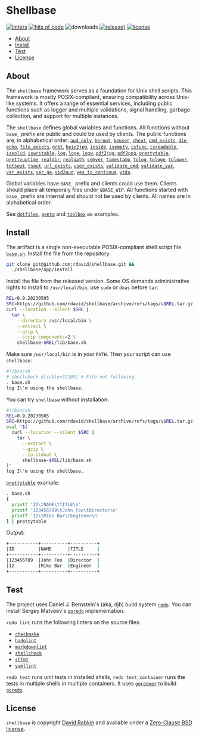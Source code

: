 # Shellbase

[![linters](https://github.com/rdavid/shellbase/actions/workflows/lint.yml/badge.svg)](https://github.com/rdavid/shellbase/actions/workflows/lint.yml)
[![hits of code](https://hitsofcode.com/github/rdavid/shellbase?branch=master&label=hits%20of%20code)](https://hitsofcode.com/view/github/rdavid/shellbase?branch=master)
![downloads](https://img.shields.io/github/downloads/rdavid/shellbase/total?color=blue&labelColor=gray&logo=singlestore&logoColor=lightgray&style=flat)
[![release)](https://img.shields.io/github/v/release/rdavid/shellbase?color=blue&label=%20&logo=semver&logoColor=white&style=flat)](https://github.com/rdavid/shellbase/releases)
[![license](https://img.shields.io/github/license/rdavid/shellbase?color=blue&labelColor=gray&logo=freebsd&logoColor=lightgray&style=flat)](https://github.com/rdavid/shellbase/blob/master/LICENSE)

* [About](#about)
* [Install](#install)
* [Test](#test)
* [License](#license)

## About

The `shellbase` framework serves as a foundation for Unix shell scripts. This
framework is mostly POSIX-compliant, ensuring compatibility across Unix-like
systems. It offers a range of essential services, including public functions
such as logger and multiple validations, signal handling, garbage collection,
and support for multiple instances.

The `shellbase` defines global variables and functions. All functions without
`base_` prefix are public and could be used by clients. The public functions
are, in alphabetical order:
[`aud_only`](https://github.com/rdavid/shellbase/blob/master/lib/base.sh#L52),
[`beroot`](https://github.com/rdavid/shellbase/blob/master/lib/base.sh#L69),
[`beuser`](https://github.com/rdavid/shellbase/blob/master/lib/base.sh#L74),
[`cheat`](https://github.com/rdavid/shellbase/blob/master/lib/base.sh#L85),
[`cmd_exists`](https://github.com/rdavid/shellbase/blob/master/lib/base.sh#L91),
[`die`](https://github.com/rdavid/shellbase/blob/master/lib/base.sh#L105),
[`echo`](https://github.com/rdavid/shellbase/blob/master/lib/base.sh#L113),
[`file_exists`](https://github.com/rdavid/shellbase/blob/master/lib/base.sh#L131),
[`grbt`](https://github.com/rdavid/shellbase/blob/master/lib/base.sh#L146),
[`heic2jpg`](https://github.com/rdavid/shellbase/blob/master/lib/base.sh#L156),
[`inside`](https://github.com/rdavid/shellbase/blob/master/lib/base.sh#L170),
[`isempty`](https://github.com/rdavid/shellbase/blob/master/lib/base.sh#L178),
[`isfunc`](https://github.com/rdavid/shellbase/blob/master/lib/base.sh#L192),
[`isreadable`](https://github.com/rdavid/shellbase/blob/master/lib/base.sh#L200),
[`issolid`](https://github.com/rdavid/shellbase/blob/master/lib/base.sh#L216),
[`iswritable`](https://github.com/rdavid/shellbase/blob/master/lib/base.sh#L245),
[`log`](https://github.com/rdavid/shellbase/blob/master/lib/base.sh#L269),
[`loge`](https://github.com/rdavid/shellbase/blob/master/lib/base.sh#L278),
[`logw`](https://github.com/rdavid/shellbase/blob/master/lib/base.sh#L285),
[`pdf2jpg`](https://github.com/rdavid/shellbase/blob/master/lib/base.sh#L295),
[`pdf2png`](https://github.com/rdavid/shellbase/blob/master/lib/base.sh#L304),
[`prettytable`](https://github.com/rdavid/shellbase/blob/master/lib/base.sh#L327),
[`prettyuptime`](https://github.com/rdavid/shellbase/blob/master/lib/base.sh#L352),
[`realdir`](https://github.com/rdavid/shellbase/blob/master/lib/base.sh#L370),
[`realpath`](https://github.com/rdavid/shellbase/blob/master/lib/base.sh#L379),
[`semver`](https://github.com/rdavid/shellbase/blob/master/lib/base.sh#L391),
[`timestamp`](https://github.com/rdavid/shellbase/blob/master/lib/base.sh#L406),
[`tolog`](https://github.com/rdavid/shellbase/blob/master/lib/base.sh#L422),
[`tologe`](https://github.com/rdavid/shellbase/blob/master/lib/base.sh#L428),
[`tolower`](https://github.com/rdavid/shellbase/blob/master/lib/base.sh#L434),
[`totsout`](https://github.com/rdavid/shellbase/blob/master/lib/base.sh#L439),
[`tsout`](https://github.com/rdavid/shellbase/blob/master/lib/base.sh#L445),
[`url_exists`](https://github.com/rdavid/shellbase/blob/master/lib/base.sh#L464),
[`user_exists`](https://github.com/rdavid/shellbase/blob/master/lib/base.sh#L479),
[`validate_cmd`](https://github.com/rdavid/shellbase/blob/master/lib/base.sh#L495),
[`validate_var`](https://github.com/rdavid/shellbase/blob/master/lib/base.sh#L503),
[`var_exists`](https://github.com/rdavid/shellbase/blob/master/lib/base.sh#L509),
[`ver_ge`](https://github.com/rdavid/shellbase/blob/master/lib/base.sh#L530),
[`vid2aud`](https://github.com/rdavid/shellbase/blob/master/lib/base.sh#L535),
[`yes_to_continue`](https://github.com/rdavid/shellbase/blob/master/lib/base.sh#L550),
[`ytda`](https://github.com/rdavid/shellbase/blob/master/lib/base.sh#L604).

Global variables have `BASE_` prefix and clients could use them. Clients should
place all temporaly files under `$BASE_WIP`. All functions started with `base_`
prefix are internal and should not be used by clients. All names are in
alphabetical order.

See [`dotfiles`](https://github.com/rdavid/dotfiles),
[`gento`](https://github.com/rdavid/gento) and
[`toolbox`](https://github.com/rdavid/toolbox) as examples.

## Install

The artifact is a single non-executable POSIX-compliant shell script file
[`base.sh`](https://github.com/rdavid/shellbase/blob/master/lib/base.sh).
Install the file from the repository:

```sh
git clone git@github.com:rdavid/shellbase.git &&
  ./shellbase/app/install
```

Install the file from the released version. Some OS demands
administrative rights to install to `/usr/local/bin`, use `sudo` or `doas`
before `tar`:

```sh
REL=0.9.20230505
SRC=https://github.com/rdavid/shellbase/archive/refs/tags/v$REL.tar.gz
curl --location --silent $SRC |
  tar \
    --directory /usr/local/bin \
    --extract \
    --gzip \
    --strip-components=2 \
    shellbase-$REL/lib/base.sh
```

Make sure `/usr/local/bin` is in your `PATH`. Then your script can use
`shellbase`:

```sh
#!/bin/sh
# shellcheck disable=SC1091 # File not following.
. base.sh
log I\'m using the shellbase.
```

You can try `shellbase` without installation:

```sh
#!/bin/sh
REL=0.9.20230505
SRC=https://github.com/rdavid/shellbase/archive/refs/tags/v$REL.tar.gz
eval "$(
  curl --location --silent $SRC |
    tar \
      --extract \
      --gzip \
      --to-stdout \
      shellbase-$REL/lib/base.sh
)"
log I\'m using the shellbase.
```

[`prettytable`](https://github.com/rdavid/shellbase/blob/master/lib/base.sh#L325)
example:

```sh
. base.sh
{
  printf 'ID\tNAME\tTITLE\n'
  printf '123456789\tJohn Foo\tDirector\n'
  printf '12\tMike Bar\tEngineer\n'
} | prettytable
```

Output:

```sh
+-----------+----------+----------+
|ID         |NAME      |TITLE     |
+-----------+----------+----------+
|123456789  |John Foo  |Director  |
|12         |Mike Bar  |Engineer  |
+-----------+----------+----------+
```

## Test

The project uses Daniel J. Bernstein's (aka, djb) build system
[`redo`](http://cr.yp.to/redo.html). You can install Sergey Matveev's
[`goredo`](http://www.goredo.cypherpunks.ru/Install.html) implementation.

`redo lint` runs the following linters on the source files:

* [`checkmake`](https://github.com/mrtazz/checkmake)
* [`hadolint`](https://github.com/hadolint/hadolint)
* [`markdownlint`](https://github.com/igorshubovych/markdownlint-cli)
* [`shellcheck`](https://github.com/koalaman/shellcheck)
* [`shfmt`](https://github.com/mvdan/sh)
* [`yamllint`](https://github.com/adrienverge/yamllint)

`redo test` runs unit tests in installed shells, `redo test_container` runs the
tests in multiple shells in multiple containers. It uses
[`goredoer`](https://github.com/rdavid/goredoer) to build
[`goredo`](http://www.goredo.cypherpunks.ru/Install.html).

## License

`shellbase` is copyright [David Rabkin](http://cv.rabkin.co.il) and available
under a
[Zero-Clause BSD license](https://github.com/rdavid/shellbase/blob/master/LICENSE).
